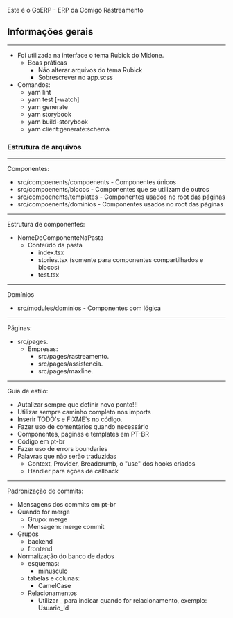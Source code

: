 Este é o GoERP - ERP da Comigo Rastreamento

## Informações gerais
---
- Foi utilizada na interface o tema Rubick do Midone.
    * Boas práticas
        - Não alterar arquivos do tema Rubick
        - Sobrescrever no app.scss
- Comandos:
  * yarn lint
  * yarn test [-watch]
  * yarn generate
  * yarn storybook
  * yarn build-storybook
  * yarn client:generate:schema

### Estrutura de arquivos
---
Componentes:
- src/compoenents/compoenents - Componentes únicos
- src/compoenents/blocos - Componentes que se utilizam de outros
- src/compoenents/templates - Componentes usados no root das páginas
- src/compoenents/dominios - Componentes usados no root das páginas
---
Estrutura de componentes:
- NomeDoComponenteNaPasta
    * Conteúdo da pasta
        - index.tsx
        - stories.tsx (somente para componentes compartilhados e blocos)
        - test.tsx
---
Domínios
- src/modules/domínios - Componentes com lógica
---
Páginas:
- src/pages.
    * Empresas:
        - src/pages/rastreamento.
        - src/pages/assistencia.
        - src/pages/maxline.
---
Guia de estilo:
- Autalizar sempre que definir novo ponto!!!
- Utilizar sempre caminho completo nos imports
- Inserir TODO's e FIXME's no código.
- Fazer uso de comentários quando necessário
- Componentes, páginas e templates em PT-BR
- Código em pt-br
- Fazer uso de errors boundaries
- Palavras que não serão traduzidas
    * Context, Provider, Breadcrumb, o "use" dos hooks criados
    * Handler para ações de callback
---
Padronização de commits:
- Mensagens dos commits em pt-br
- Quando for merge
    * Grupo: merge
    * Mensagem: merge commit
- Grupos
    * backend
    * frontend
- Normalização do banco de dados
    * esquemas:
        - minusculo
    * tabelas e colunas:
        - CamelCase
    * Relacionamentos
        - Utilizar _ para indicar quando for relacionamento, exemplo: Usuario_Id

